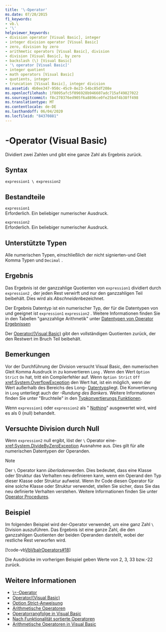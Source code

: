 ```yaml
---
title: '\-Operator'
ms.date: 07/20/2015
f1_keywords:
- vb.\
- '\'
helpviewer_keywords:
- division operator [Visual Basic], integer
- integer division operator [Visual Basic]
- zero, division by zero
- arithmetic operators [Visual Basic], division
- division [Visual Basic], by zero
- backslash (\) [Visual Basic]
- '\ operator [Visual Basic]'
- integer quotient
- math operators [Visual Basic]
- quotients, integer
- truncation [Visual Basic], integer division
ms.assetid: 4b0ee347-950c-45c9-8e23-54bc85df208e
ms.openlocfilehash: 1f8095afc5f096928b946607adc715af49827022
ms.sourcegitcommit: f8c270376ed905f6a8896ce0fe25b4f4b38ff498
ms.translationtype: MT
ms.contentlocale: de-DE
ms.lasthandoff: 06/04/2020
ms.locfileid: "84370881"
---
```

# <a name="-operator-visual-basic"></a>\-Operator (Visual Basic)
Dividiert zwei Zahlen und gibt eine ganze Zahl als Ergebnis zurück.  
  
## <a name="syntax"></a>Syntax  
  
```vb  
expression1 \ expression2  
```  
  
## <a name="parts"></a>Bestandteile  
 `expression1`  
 Erforderlich. Ein beliebiger numerischer Ausdruck.  
  
 `expression2`  
 Erforderlich. Ein beliebiger numerischer Ausdruck.  
  
## <a name="supported-types"></a>Unterstützte Typen  
 Alle numerischen Typen, einschließlich der nicht signierten-und Gleit Komma Typen und `Decimal` .  
  
## <a name="result"></a>Ergebnis  
 Das Ergebnis ist der ganzzahlige Quotienten von `expression1` dividiert durch `expression2` , der jeden Rest verwirft und nur den ganzzahligen Teil beibehält. Dies wird als *Abschneiden*bezeichnet.  
  
 Der Ergebnis Datentyp ist ein numerischer Typ, der für die Datentypen von und geeignet ist `expression1` `expression2` . Weitere Informationen finden Sie in den Tabellen "ganzzahlige Arithmetik" unter [Datentypen von Operator Ergebnissen](data-types-of-operator-results.md)  
  
 Der [Operator/(Visual Basic)](floating-point-division-operator.md) gibt den vollständigen Quotienten zurück, der den Restwert im Bruch Teil beibehält.  
  
## <a name="remarks"></a>Bemerkungen  
 Vor der Durchführung der Division versucht Visual Basic, den numerischen Gleit Komma Ausdruck in zu konvertieren `Long` . Wenn den Wert `Option Strict` `On` hat, tritt ein Compilerfehler auf. Wenn `Option Strict` `Off` <xref:System.OverflowException> den Wert hat, ist ein möglich, wenn der Wert außerhalb des Bereichs des Long- [Datentyps](../data-types/long-data-type.md)liegt. Die Konvertierung in `Long` unterliegt auch der *-Rundung des Bankers*. Weitere Informationen finden Sie unter "Bruchteile" in den [Typkonvertierungs Funktionen](../functions/type-conversion-functions.md).  
  
 Wenn `expression1` oder `expression2` als " [Nothing](../nothing.md)" ausgewertet wird, wird es als 0 (null) behandelt.  
  
## <a name="attempted-division-by-zero"></a>Versuchte Division durch Null  
 Wenn `expression2` null ergibt, löst der `\` Operator eine- <xref:System.DivideByZeroException> Ausnahme aus. Dies gilt für alle numerischen Datentypen der Operanden.  
  
> [!NOTE]
> Der `\` Operator kann *überladen*werden. Dies bedeutet, dass eine Klasse oder Struktur das Verhalten neu definieren kann, wenn ein Operand den Typ dieser Klasse oder Struktur aufweist. Wenn Ihr Code diesen Operator für eine solche Klasse oder Struktur verwendet, stellen Sie sicher, dass Sie das neu definierte Verhalten verstehen. Weitere Informationen finden Sie unter [Operator Procedures](../../programming-guide/language-features/procedures/operator-procedures.md).  
  
## <a name="example"></a>Beispiel  
 Im folgenden Beispiel wird der-Operator verwendet, um eine ganz Zahl `\` Division auszuführen. Das Ergebnis ist eine ganze Zahl, die den ganzzahligen Quotienten der beiden Operanden darstellt, wobei der restliche Rest verworfen wird.  
  
 [!code-vb[VbVbalrOperators#18](~/samples/snippets/visualbasic/VS_Snippets_VBCSharp/VbVbalrOperators/VB/Class1.vb#18)]  
  
 Die Ausdrücke im vorherigen Beispiel geben Werte von 2, 3, 33 bzw.-22 zurück.  
  
## <a name="see-also"></a>Weitere Informationen

- [\\=-Operator](integer-division-assignment-operator.md)
- [Operator/(Visual Basic)](floating-point-division-operator.md)
- [Option Strict-Anweisung](../statements/option-strict-statement.md)
- [Arithmetische Operatoren](arithmetic-operators.md)
- [Operatorrangfolge in Visual Basic](operator-precedence.md)
- [Nach Funktionalität sortierte Operatoren](operators-listed-by-functionality.md)
- [Arithmetische Operatoren in Visual Basic](../../programming-guide/language-features/operators-and-expressions/arithmetic-operators.md)
